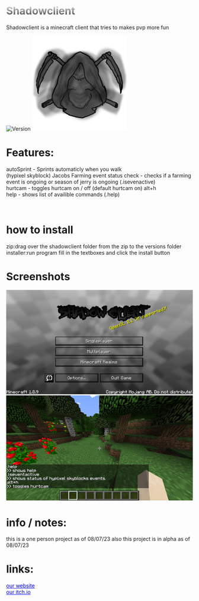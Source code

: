 <h1 style="background: -webkit-linear-gradient(#eee, #333);  -webkit-background-clip: text;-webkit-text-fill-color: transparent;">Shadowclient</h1>
<p>Shadowclient is a minecraft client that tries to makes pvp more fun</p>
<img src="https://img.shields.io/badge/version-a1.1.4-green" alt="Version"></img>
<img width="256px" height="256px" src="logo.png" alt="Version"></img>
<h1>Features:</h1>
<p>
autoSprint - Sprints automaticly when you walk
<br>
(hypixel skyblock) Jacobs Farming event status check - checks if a farming event is ongoing or season of jerry is ongoing (.isevenactive)
<br>
hurtcam - toggles hurtcam on / off (default hurtcam on) alt+h
<br>
help - shows list of availible commands (.help)
</p><br>
<h1>how to install</h1>
zip:drag over the shadowclient folder from the zip to the versions folder
<br>
installer:run program fill in the textboxes and click the install button
<h1>Screenshots</h1>
<img src="screenshots/Capture.PNG"></img>
<img src="screenshots/commands.png"></img>
<h1>info / notes:</h1>
<p>
  this is a one person project as of 08/07/23
  also this project is in alpha as of 08/07/23
</p>
<h1>links:</h1>
<a href="http://shadowstudios.rf.gd/" style="color: blue;">our website</a><br>
<a href="https://shadowdevhere.itch.io/" style="color: blue;">our itch.io</a>
